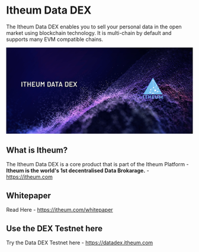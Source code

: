 # Itheum Data DEX
The Itheum Data DEX enables you to sell your personal data in the open market using blockchain technology. It is multi-chain by default and supports many EVM compatible chains. 

![Itheum Data DEX](https://raw.githubusercontent.com/Itheum/data-dex/main/itheum-dex-hero.png)

## What is Itheum?
The Itheum Data DEX is a core product that is part of the Itheum Platform - **Itheum is the world's 1st decentralised Data Brokarage.** - https://itheum.com

## Whitepaper
Read Here - https://itheum.com/whitepaper

## Use the DEX Testnet here
Try the Data DEX Testnet here - https://datadex.itheum.com
